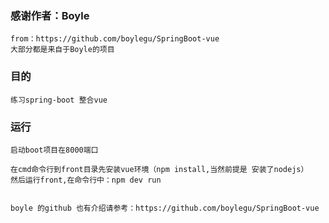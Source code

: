 ### 感谢作者：Boyle
	from：https://github.com/boylegu/SpringBoot-vue
	大部分都是来自于Boyle的项目


### 目的
	练习spring-boot 整合vue
	
	
### 运行
	启动boot项目在8000端口
	
	在cmd命令行到front目录先安装vue环境（npm install,当然前提是 安装了nodejs）
	然后运行front,在命令行中：npm dev run 
	
	
	boyle 的github 也有介绍请参考：https://github.com/boylegu/SpringBoot-vue

	
	


	